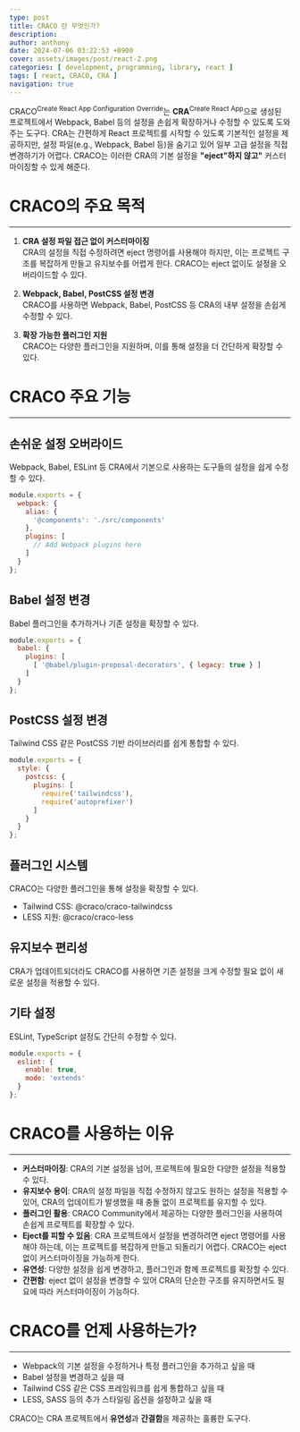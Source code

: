 ```yaml
---
type: post
title: CRACO 란 무엇인가?
description:
author: anthony
date: 2024-07-06 03:22:53 +0900
cover: assets/images/post/react-2.png
categories: [ development, programming, library, react ]
tags: [ react, CRACO, CRA ]
navigation: true
---
```


CRACO<sup>Create React App Configuration Override</sup>는 **CRA**<sup>Create React App</sup>으로 생성된 프로젝트에서 Webpack,
Babel 등의 설정을 손쉽게 확장하거나 수정할 수 있도록 도와주는 도구다. CRA는 간편하게 React 프로젝트를 시작할 수 있도록 기본적인 설정을 제공하지만,
설정 파일(e.g., Webpack, Babel 등)을 숨기고 있어 일부 고급 설정을 직접 변경하기가 어렵다. CRACO는 이러한 CRA의 기본 설정을
**"eject"하지 않고"** 커스터마이징할 수 있게 해준다.

# CRACO의 주요 목적

---

1. **CRA 설정 파일 접근 없이 커스터마이징**  
CRA의 설정을 직접 수정하려면 eject 명령어를 사용해야 하지만, 이는 프로젝트 구조를 복잡하게 만들고 유지보수를 어렵게 한다. CRACO는 eject 없이도 설정을
오버라이드할 수 있다.

2. **Webpack, Babel, PostCSS 설정 변경**  
CRACO를 사용하면 Webpack, Babel, PostCSS 등 CRA의 내부 설정을 손쉽게 수정할 수 있다.

3. **확장 가능한 플러그인 지원**  
CRACO는 다양한 플러그인을 지원하며, 이를 통해 설정을 더 간단하게 확장할 수 있다.

# CRACO 주요 기능

---

## 손쉬운 설정 오버라이드

Webpack, Babel, ESLint 등 CRA에서 기본으로 사용하는 도구들의 설정을 쉽게 수정할 수 있다.

```javascript
module.exports = {
  webpack: {
    alias: {
      '@components': './src/components'
    },
    plugins: [
      // Add Webpack plugins here
    ]
  }
};
 ```

## Babel 설정 변경

Babel 플러그인을 추가하거나 기존 설정을 확장할 수 있다.

```javascript
module.exports = {
  babel: {
    plugins: [
      [ '@babel/plugin-proposal-decorators', { legacy: true } ]
    ]
  }
};
```

## PostCSS 설정 변경

Tailwind CSS 같은 PostCSS 기반 라이브러리를 쉽게 통합할 수 있다.

```javascript
module.exports = {
  style: {
    postcss: {
      plugins: [
        require('tailwindcss'),
        require('autoprefixer')
      ]
    }
  }
};
```

## 플러그인 시스템

CRACO는 다양한 플러그인을 통해 설정을 확장할 수 있다.

- Tailwind CSS: @craco/craco-tailwindcss
- LESS 지원: @craco/craco-less

## 유지보수 편리성

CRA가 업데이트되더라도 CRACO를 사용하면 기존 설정을 크게 수정할 필요 없이 새로운 설정을 적용할 수 있다.

## 기타 설정

ESLint, TypeScript 설정도 간단히 수정할 수 있다.

```javascript
module.exports = {
  eslint: {
    enable: true,
    mode: 'extends'
  }
};
```

# CRACO를 사용하는 이유

---

- **커스터마이징**: CRA의 기본 설정을 넘어, 프로젝트에 필요한 다양한 설정을 적용할 수 있다.
- **유지보수 용이**: CRA의 설정 파일을 직접 수정하지 않고도 원하는 설정을 적용할 수 있어, CRA의 업데이트가 발생했을 때 충돌 없이 프로젝트를 유지할 수 있다.
- **플러그인 활용**: CRACO Community에서 제공하는 다양한 플러그인을 사용하여 손쉽게 프로젝트를 확장할 수 있다.
- **Eject를 피할 수 있음**: CRA 프로젝트에서 설정을 변경하려면 eject 명령어를 사용해야 하는데, 이는 프로젝트를 복잡하게 만들고 되돌리기 어렵다.
CRACO는 eject 없이 커스터마이징을 가능하게 한다.
- **유연성**: 다양한 설정을 쉽게 변경하고, 플러그인과 함께 프로젝트를 확장할 수 있다.
- **간편함**: eject 없이 설정을 변경할 수 있어 CRA의 단순한 구조를 유지하면서도 필요에 따라 커스터마이징이 가능하다.

# CRACO를 언제 사용하는가?

---

- Webpack의 기본 설정을 수정하거나 특정 플러그인을 추가하고 싶을 때
- Babel 설정을 변경하고 싶을 때
- Tailwind CSS 같은 CSS 프레임워크를 쉽게 통합하고 싶을 때
- LESS, SASS 등의 추가 스타일링 옵션을 설정하고 싶을 때

CRACO는 CRA 프로젝트에서 **유연성**과 **간결함**을 제공하는 훌륭한 도구다.
